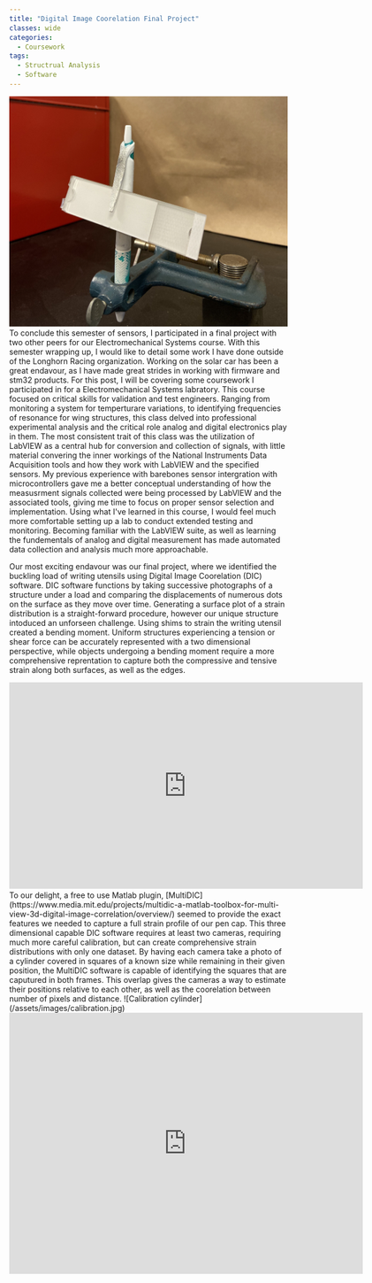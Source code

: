 ```yaml
---
title: "Digital Image Coorelation Final Project"
classes: wide
categories:
  - Coursework
tags:
  - Structrual Analysis
  - Software
---
```

![Pen Under Load](/assets/images/penbend.jpg)
  To conclude this semester of sensors, I participated in a final project with two other peers for our Electromechanical Systems course.
With this semester wrapping up, I would like to detail some work I have done outside of the Longhorn Racing organization.
Working on the solar car has been a great endavour, as I have made great strides in working with firmware and stm32 products. For this post, I will be covering some coursework I participated
in for a Electromechanical Systems labratory.
This course focused on critical skills for validation and test engineers. Ranging from monitoring a system for temperturare variations, to identifying frequencies of resonance for wing structures,
this class delved into professional experimental analysis and the critical role analog and digital electronics play in them. The most consistent trait of this class was the utilization
of LabVIEW as a central hub for conversion and collection of signals, with little material convering the inner workings of the National Instruments Data Acquisition tools and how they
work with LabVIEW and the specified sensors. My previous experience with barebones sensor intergration with microcontrollers gave me a better conceptual understanding of how the
measusrment signals collected were being processed by LabVIEW and the associated tools, giving me time to focus on proper sensor selection and implementation. Using what I've learned 
in this course, I would feel much more comfortable setting up a lab to conduct extended testing and monitoring. Becoming familiar with the LabVIEW suite, as well as
learning the fundementals of analog and digital measurement has made automated data collection and analysis much more approachable.

  Our most exciting endavour was our final project, where we identified the buckling load of writing utensils using Digital Image Coorelation (DIC) software.
DIC software functions by taking successive photographs of a structure under a load and comparing the displacements of numerous dots on the surface as they move over time.
Generating a surface plot of a strain distribution is a straight-forward procedure, however our unique structure intoduced an unforseen challenge. Using shims to strain the writing utensil
created a bending moment. Uniform structures experiencing a tension or shear force can be accurately represented with a two dimensional perspective, while objects undergoing a bending moment
require a more comprehensive reprentation to capture both the compressive and tensive strain along both surfaces, as well as the edges. 

<iframe src='https://gfycat.com/ifr/MildPassionateDoctorfish' frameborder='0' scrolling='no' allowfullscreen width='640' height='373'></iframe>
  To our delight, a free to use Matlab plugin, [MultiDIC](https://www.media.mit.edu/projects/multidic-a-matlab-toolbox-for-multi-view-3d-digital-image-correlation/overview/) seemed
to provide the exact features we needed to capture a full strain profile of our pen cap. This three dimensional capable DIC software requires at least two cameras, requiring much more careful
calibration, but can create comprehensive strain distributions with only one dataset. By having each camera take a photo of a cylinder covered in squares of a known size while remaining in their
given position, the MultiDIC software is capable of identifying the squares that are caputured in both frames. This overlap gives the cameras a way to estimate their positions relative to each other,
as well as the coorelation between number of pixels and distance. 
![Calibration cylinder](/assets/images/calibration.jpg)

<iframe src='https://gfycat.com/ifr/ClumsyAggravatingBlobfish' frameborder='0' scrolling='no' allowfullscreen width='640' height='472'></iframe>


